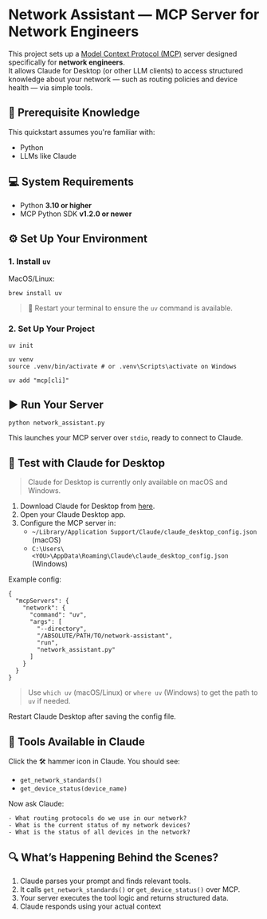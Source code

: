 # Network Assistant — MCP Server for Network Engineers

This project sets up a [Model Context Protocol (MCP)](https://modelcontextprotocol.io) server designed specifically for **network engineers**.  
It allows Claude for Desktop (or other LLM clients) to access structured knowledge about your network — such as routing policies and device health — via simple tools.



## 🧠 Prerequisite Knowledge

This quickstart assumes you're familiar with:
- Python
- LLMs like Claude


## 💻 System Requirements

- Python **3.10 or higher**
- MCP Python SDK **v1.2.0 or newer**



## ⚙️ Set Up Your Environment

### 1. Install `uv`

MacOS/Linux:

    brew install uv

> 🔁 Restart your terminal to ensure the `uv` command is available.

### 2. Set Up Your Project

    uv init

    uv venv
    source .venv/bin/activate # or .venv\Scripts\activate on Windows

    uv add "mcp[cli]"



## ▶️ Run Your Server

    python network_assistant.py

This launches your MCP server over `stdio`, ready to connect to Claude.



## 🧪 Test with Claude for Desktop

> Claude for Desktop is currently only available on macOS and Windows.
1. Download Claude for Desktop from [here](https://www.anthropic.com/download).
2. Open your Claude Desktop app.
3. Configure the MCP server in:
   - `~/Library/Application Support/Claude/claude_desktop_config.json` (macOS)
   - `C:\Users\<YOU>\AppData\Roaming\Claude\claude_desktop_config.json` (Windows)

Example config:

    {
      "mcpServers": {
        "network": {
          "command": "uv",
          "args": [
            "--directory",
            "/ABSOLUTE/PATH/TO/network-assistant",
            "run",
            "network_assistant.py"
          ]
        }
      }
    }

> Use `which uv` (macOS/Linux) or `where uv` (Windows) to get the path to `uv` if needed.

Restart Claude Desktop after saving the config file.



## 🔨 Tools Available in Claude

Click the 🛠 hammer icon in Claude. You should see:

- `get_network_standards()`
- `get_device_status(device_name)`

Now ask Claude:

    - What routing protocols do we use in our network?
    - What is the current status of my network devices?
    - What is the status of all devices in the network?



## 🔍 What’s Happening Behind the Scenes?

1. Claude parses your prompt and finds relevant tools.
2. It calls `get_network_standards()` or `get_device_status()` over MCP.
3. Your server executes the tool logic and returns structured data.
4. Claude responds using your actual context

